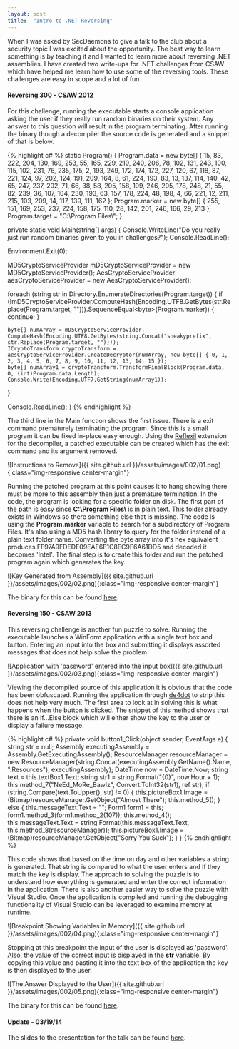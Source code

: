 ```yaml
---
layout: post
title:  "Intro to .NET Reversing"
---
```


When I was asked by SecDaemons to give a talk to the club about a security topic I was excited about the opportunity. The best way to learn something is by teaching it and I wanted to learn more about reversing .NET assemblies. I have created two write-ups for .NET challenges from CSAW which have helped me learn how to use some of the reversing tools. These challenges are easy in scope and a lot of fun.

#### Reversing 300 - CSAW 2012

For this challenge, running the executable starts a console application asking the user if they really run random binaries on their system. Any answer to this question will result in the program terminating. After running the binary though a decompiler the source code is generated and a snippet of that is below.

{% highlight c# %}
static Program()
{
  Program.data = new byte[] { 15, 83, 222, 204, 130, 169, 253, 55, 165, 229, 219, 240, 206, 78, 102, 131, 243, 100, 115, 102, 231, 76, 235, 175, 2, 193, 249, 172, 174, 172, 227, 120, 67, 118, 87, 221, 124, 97, 202, 124, 191, 209, 164, 8, 61, 224, 193, 83, 13, 137, 114, 140, 42, 65, 247, 237, 202, 71, 66, 38, 58, 205, 158, 199, 246, 205, 178, 248, 21, 55, 82, 239, 36, 107, 104, 230, 193, 63, 157, 178, 224, 48, 198, 4, 66, 221, 12, 211, 215, 103, 209, 14, 117, 139, 111, 162 };
  Program.marker = new byte[] { 255, 151, 169, 253, 237, 224, 158, 175, 110, 28, 142, 201, 246, 166, 29, 213 };
  Program.target = "C:\\Program Files\\";
}

private static void Main(string[] args)
{
  Console.WriteLine("Do you really just run random binaries given to you in challenges?");
  Console.ReadLine();

  Environment.Exit(0);

  MD5CryptoServiceProvider mD5CryptoServiceProvider = new MD5CryptoServiceProvider();
  AesCryptoServiceProvider aesCryptoServiceProvider = new AesCryptoServiceProvider();

  foreach (string str in Directory.EnumerateDirectories(Program.target))
  {
    if (!mD5CryptoServiceProvider.ComputeHash(Encoding.UTF8.GetBytes(str.Replace(Program.target, ""))).SequenceEqual&lt;byte&gt;(Program.marker))
    {
      continue;
    }

    byte[] numArray = mD5CryptoServiceProvider.
    ComputeHash(Encoding.UTF8.GetBytes(string.Concat("sneakyprefix", str.Replace(Program.target, ""))));
    ICryptoTransform cryptoTransform = aesCryptoServiceProvider.CreateDecryptor(numArray, new byte[] { 0, 1, 2, 3, 4, 5, 6, 7, 8, 9, 10, 11, 12, 13, 14, 15 });
    byte[] numArray1 = cryptoTransform.TransformFinalBlock(Program.data, 0, (int)Program.data.Length);
    Console.Write(Encoding.UTF7.GetString(numArray1));
  }

  Console.ReadLine();
}
{% endhighlight %}

The third line in the Main function shows the first issue. There is a exit command prematurely terminating the program. Since this is a small program it can be fixed in-place easy enough. Using the [Reflexil][1] extension for the decompiler, a patched executable can be created which has the exit command and its argument removed.

![Instructions to Remove]({{ site.github.url }}/assets/images/002/01.png){:class="img-responsive center-margin"}

Running the patched program at this point causes it to hang showing there must be more to this assembly then just a premature termination. In the code, the program is looking for a specific folder on disk. The first part of the path is easy since **C:\Program Files\\** is in plain text. This folder already exists in Windows so there something else that is missing. The code is using the **Program.marker** variable to search for a subdirectory of Program Files. It's also using a MD5 hash library to query for the folder instead of a plain text folder name. Converting the byte array into it's hex equivalent produces FF97A9FDEDE09EAF6E1C8EC9F6A61DD5 and decoded it becomes 'Intel'. The final step is to create this folder and run the patched program again which generates the key.

![Key Generated from Assembly]({{ site.github.url }}/assets/images/002/02.png){:class="img-responsive center-margin"}

The binary for this can be found [here][2].

#### Reversing 150 - CSAW 2013

This reversing challenge is another fun puzzle to solve. Running the executable launches a WinForm application with a single text box and button. Entering an input into the box and submitting it displays assorted messages that does not help solve the problem.

![Application with 'password' entered into the input box]({{ site.github.url }}/assets/images/002/03.png){:class="img-responsive center-margin"}

Viewing the decompiled source of this application it is obvious that the code has been obfuscated. Running the application through [de4dot][3] to strip this does not help very much. The first area to look at in solving this is what happens when the button is clicked. The snippet of this method shows that there is an If...Else block which will either show the key to the user or display a failure message.

{% highlight c# %}
private void button1_Click(object sender, EventArgs e)
{
  string str = null;
  Assembly executingAssembly = Assembly.GetExecutingAssembly();
  ResourceManager resourceManager = new ResourceManager(string.Concat(executingAssembly.GetName().Name, ".Resources"), executingAssembly);
  DateTime now = DateTime.Now;
  string text = this.textBox1.Text;
  string str1 = string.Format("{0}", now.Hour + 1);
  this.method_7("NeEd_MoRe_Bawlz", Convert.ToInt32(str1), ref str);
  if (string.Compare(text.ToUpper(), str) != 0)
  {
    this.pictureBox1.Image = (Bitmap)resourceManager.GetObject("Almost There");
    this.method_5();
  }
  else
  {
    this.messageText.Text = "";
    Form1 form1 = this;
    form1.method_3(form1.method_2(107));
    this.method_4();
    this.messageText.Text = string.Format(this.messageText.Text, this.method_8(resourceManager));
    this.pictureBox1.Image = (Bitmap)resourceManager.GetObject("Sorry You Suck");
  }
}
{% endhighlight %}

This code shows that based on the time on day and other variables a string is generated. That string is compared to what the user enters and if they match the key is display. The approach to solving the puzzle is to understand how everything is generated and enter the correct information in the application. There is also another easier way to solve the puzzle with Visual Studio. Once the application is compiled and running the debugging functionality of Visual Studio can be leveraged to examine memory at runtime.

![Breakpoint Showing Variables in Memory]({{ site.github.url }}/assets/images/002/04.png){:class="img-responsive center-margin"}

Stopping at this breakpoint the input of the user is displayed as 'password'. Also, the value of the correct input is displayed in the **str** variable. By copying this value and pasting it into the text box of the application the key is then displayed to the user.

![The Answer Displayed to the User]({{ site.github.url }}/assets/images/002/05.png){:class="img-responsive center-margin"}

The binary for this can be found [here][4].

#### Update - 03/19/14

The slides to the presentation for the talk can be found [here][5].

[1]: http://reflexil.net/
[2]: /assets/files/002/CSAWQualification.exe
[3]: https://github.com/0xd4d/de4dot
[4]: /assets/files/002/bikinibonanza.exe
[5]: /assets/files/002/presentation.pdf
